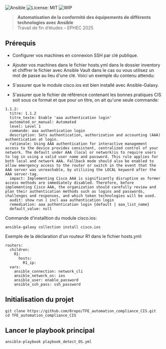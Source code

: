 ![Ansible](https://img.shields.io/badge/ansible-automation-blue)
![License: MIT](https://img.shields.io/badge/License-MIT-yellow.svg)
![WIP](https://img.shields.io/badge/status-work--in--progress-orange)

> **Automatisation de la conformité des équipements de différents technologies avec Ansible**  
> Travail de fin d’études – EPHEC 2025

## Prérequis

- Configurer vos machines en connexion SSH par clé publique.

- Ajouter vos machines dans le fichier hosts.yml dans le dossier inventory et chiffrer le fichier avec Ansible Vault dans le cas ou vous utilisez un mot de passe au lieu d'une clé. Voici un exemple du contenu attendu:

- S'assurer que le module cisco.ios est bien installé avec Ansible-Galaxy.

- S'assurer que le fichier de référence contenant les bonnes pratiques CIS soit sous ce format et que pour un titre, on ait qu'une seule commande:


```
1.1.2:
  titre: 1.1.2
  titre_texte: Enable 'aaa authentication login'
  automated_or_manual: Automated
  level: Level 1
  commande: aaa authentication login
  description: Sets authentication, authorization and accounting (AAA) authentication at login.
  rationale: Using AAA authentication for interactive management access to the device provides consistent, centralized control of your network. The default under AAA (local or network)is to require users to log in using a valid user name and password. This rule applies for both local and network AAA. Fallback mode should also be enabled to allow emergency access to the router or switch in the event that the AAA server was unreachable, by utilizing the LOCAL keyword after the AAA server-tag.
  impact: Implementing Cisco AAA is significantly disruptive as former access methods are immediately disabled. Therefore, before implementing Cisco AAA, the organization should carefully review and plan their authentication methods such as logins and passwords, challenges and responses, and which token technologies will be used.
  audit: show run | incl aaa authentication login
  remediation: aaa authentication login {default | aaa_list_name} 
  default_value: null
```

Commande d'installtion du module cisco.ios:

```
ansible-galaxy collection install cisco.ios
```

Exemple de la déclaration d'un routeur R1 dans le fichier hosts.yml:
```
routers:
  children:
    R1:
      hosts:
        R1_ip:
  vars:
    ansible_connection: network_cli
    ansible_network_os: ios  
    ansible_user: enable_password
    ansible_ssh_pass: ssh_password
```

## Initialisation du projet

```
git clone https://github.com/0ropo/TFE_automation_compliance_CIS.git
cd TFE_automation_compliance_CIS
```

## Lancer le playbook principal

```
ansible-playbook playbook_detect_OS.yml
```
